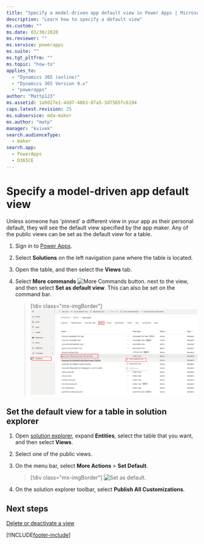 ```yaml
---
title: "Specify a model-driven app default view in Power Apps | MicrosoftDocs"
description: "Learn how to specify a default view"
ms.custom: ""
ms.date: 03/30/2020
ms.reviewer: ""
ms.service: powerapps
ms.suite: ""
ms.tgt_pltfrm: ""
ms.topic: "how-to"
applies_to: 
  - "Dynamics 365 (online)"
  - "Dynamics 365 Version 9.x"
  - "powerapps"
author: "Mattp123"
ms.assetid: 1a9d27e1-4dd7-4063-87a5-3d7565fc6194
caps.latest.revision: 25
ms.subservice: mda-maker
ms.author: "matp"
manager: "kvivek"
search.audienceType: 
  - maker
search.app: 
  - PowerApps
  - D365CE
---
```

# Specify a model-driven app default view



<a name="BKMK_SetDefaultView"></a>   

Unless someone has 'pinned' a different view in your app as their personal default, they will see the default view specified by the app maker. Any of the public views can be set as the default view for a table.  
  
1.  Sign in to [Power Apps](https://make.powerapps.com/?utm_source=padocs&utm_medium=linkinadoc&utm_campaign=referralsfromdoc).  

2. Select **Solutions** on the left navigation pane where the table is located.
3. Open the table, and then select the **Views** tab.

4. Select **More commands** ![More Commands button.](media/more-commands.gif "More Commands button for forms") next to the view, and then select **Set as default view**. This can also be set on the command bar.

    > [!div class="mx-imgBorder"] 
    > ![Set as default view.](media/set-as-default-menu-maker.png)

## Set the default view for a table in solution explorer
  
1.  Open [solution explorer](advanced-navigation.md#solution-explorer), expand **Entities**, select the table that you want, and then select **Views**.
  
2.  Select one of the public views.  
  
3.  On the menu bar, select **More Actions** > **Set Default**.  

    > [!div class="mx-imgBorder"] 
    > ![Set as default.](media/set-as-default-menu.png)
  
4.  On the solution explorer toolbar, select **Publish All Customizations**.  

## Next steps

[Delete or deactivate a view](remove-views.md)

[!INCLUDE[footer-include](../../includes/footer-banner.md)]